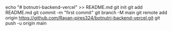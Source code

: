 echo "# botnutri-backend-vercel" >> README.md
git init
git add README.md
git commit -m "first commit"
git branch -M main
git remote add origin https://github.com/Rayan-pires324/botnutri-backend-vercel.git
git push -u origin main

